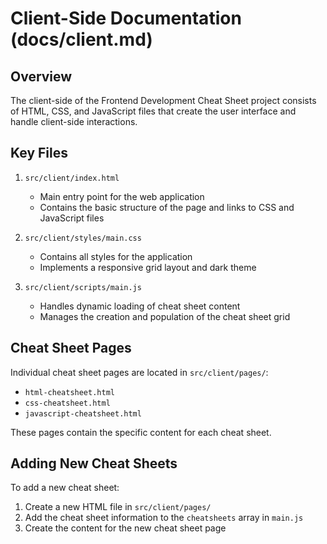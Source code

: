 # Client-Side Documentation (docs/client.md)

## Overview

The client-side of the Frontend Development Cheat Sheet project consists of HTML, CSS, and JavaScript files that create the user interface and handle client-side interactions.

## Key Files

1. `src/client/index.html`

   - Main entry point for the web application
   - Contains the basic structure of the page and links to CSS and JavaScript files

2. `src/client/styles/main.css`

   - Contains all styles for the application
   - Implements a responsive grid layout and dark theme

3. `src/client/scripts/main.js`
   - Handles dynamic loading of cheat sheet content
   - Manages the creation and population of the cheat sheet grid

## Cheat Sheet Pages

Individual cheat sheet pages are located in `src/client/pages/`:

- `html-cheatsheet.html`
- `css-cheatsheet.html`
- `javascript-cheatsheet.html`

These pages contain the specific content for each cheat sheet.

## Adding New Cheat Sheets

To add a new cheat sheet:

1. Create a new HTML file in `src/client/pages/`
2. Add the cheat sheet information to the `cheatsheets` array in `main.js`
3. Create the content for the new cheat sheet page
